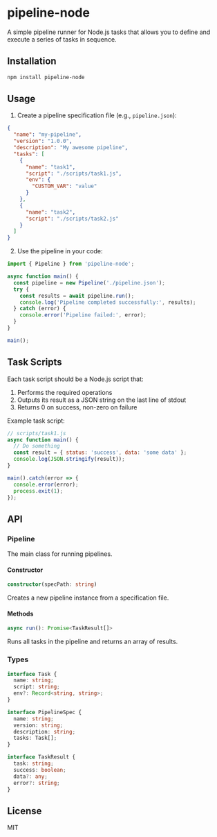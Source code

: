 # pipeline-node

A simple pipeline runner for Node.js tasks that allows you to define and execute a series of tasks in sequence.

## Installation

```bash
npm install pipeline-node
```

## Usage

1. Create a pipeline specification file (e.g., `pipeline.json`):

```json
{
  "name": "my-pipeline",
  "version": "1.0.0",
  "description": "My awesome pipeline",
  "tasks": [
    {
      "name": "task1",
      "script": "./scripts/task1.js",
      "env": {
        "CUSTOM_VAR": "value"
      }
    },
    {
      "name": "task2",
      "script": "./scripts/task2.js"
    }
  ]
}
```

2. Use the pipeline in your code:

```typescript
import { Pipeline } from 'pipeline-node';

async function main() {
  const pipeline = new Pipeline('./pipeline.json');
  try {
    const results = await pipeline.run();
    console.log('Pipeline completed successfully:', results);
  } catch (error) {
    console.error('Pipeline failed:', error);
  }
}

main();
```

## Task Scripts

Each task script should be a Node.js script that:
1. Performs the required operations
2. Outputs its result as a JSON string on the last line of stdout
3. Returns 0 on success, non-zero on failure

Example task script:

```javascript
// scripts/task1.js
async function main() {
  // Do something
  const result = { status: 'success', data: 'some data' };
  console.log(JSON.stringify(result));
}

main().catch(error => {
  console.error(error);
  process.exit(1);
});
```

## API

### Pipeline

The main class for running pipelines.

#### Constructor

```typescript
constructor(specPath: string)
```

Creates a new pipeline instance from a specification file.

#### Methods

```typescript
async run(): Promise<TaskResult[]>
```

Runs all tasks in the pipeline and returns an array of results.

### Types

```typescript
interface Task {
  name: string;
  script: string;
  env?: Record<string, string>;
}

interface PipelineSpec {
  name: string;
  version: string;
  description: string;
  tasks: Task[];
}

interface TaskResult {
  task: string;
  success: boolean;
  data?: any;
  error?: string;
}
```

## License

MIT 